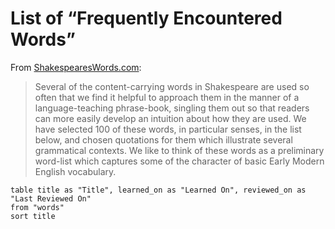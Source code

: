 # List of “Frequently Encountered Words”

From [ShakespearesWords.com](https://www.shakespeareswords.com/Public/LanguageCompanion/Few.aspx):

> Several of the content-carrying words in Shakespeare are used so often that we find it helpful to approach them in the manner of a language-teaching phrase-book, singling them out so that readers can more easily develop an intuition about how they are used. We have selected 100 of these words, in particular senses, in the list below, and chosen quotations for them which illustrate several grammatical contexts. We like to think of these words as a preliminary word-list which captures some of the character of basic Early Modern English vocabulary.

```dataview
table title as "Title", learned_on as "Learned On", reviewed_on as "Last Reviewed On"
from "words"
sort title
````````````